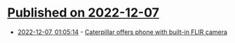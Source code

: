 # [Published on 2022-12-07](index.md)

* [2022-12-07, 01:05:14](https://news.ycombinator.com/item?id=33889415) - [Caterpillar offers phone with built-in FLIR camera](https://www.catphones.com/en-us/cat-s62-pro-smartphone/)
